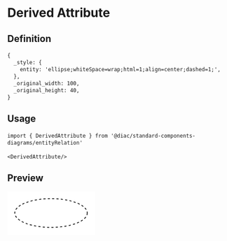# Derived Attribute

## Definition

```
{
  _style: { 
    entity: 'ellipse;whiteSpace=wrap;html=1;align=center;dashed=1;',
  },
  _original_width: 100,
  _original_height: 40,
}
```

## Usage

```
import { DerivedAttribute } from '@diac/standard-components-diagrams/entityRelation'

<DerivedAttribute/>
```

## Preview

<img src="./derived-attribute.png" width="200"/>
